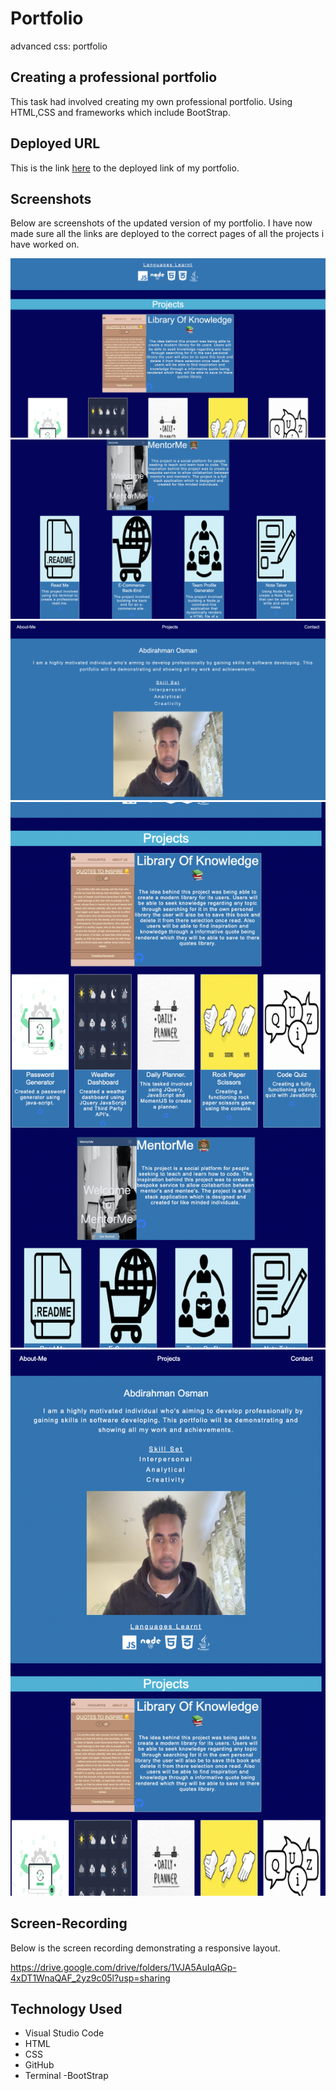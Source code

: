 # Portfolio

advanced css: portfolio

## Creating a professional portfolio

This task had involved creating my own professional portfolio. Using HTML,CSS and frameworks which include BootStrap.

## Deployed URL

This is the link [here](https://aosman0.github.io/portfolio/) to the deployed link of my portfolio.

## Screenshots

Below are screenshots of the updated version of my portfolio.
I have now made sure all the links are deployed to the correct pages of all the projects i have worked on.

![screenshot-1](./images/Screenshot%202022-07-29%20at%2010.28.33.png)
![screenshot-2](./images/Screenshot%202022-07-29%20at%2010.28.40.png)
![screenshot-3](./images/Screenshot%202022-07-29%20at%2010.28.23.png)
![screenshot-4](./images/Screenshot%202022-07-29%20at%2010.31.00.png)
![screenshot-4](./images/Screenshot%202022-07-29%20at%2010.31.04.png)

## Screen-Recording

Below is the screen recording demonstrating a responsive layout.

https://drive.google.com/drive/folders/1VJA5AuIqAGp-4xDT1WnaQAF_2yz9c05l?usp=sharing

## Technology Used

- Visual Studio Code
- HTML
- CSS
- GitHub
- Terminal
  -BootStrap

